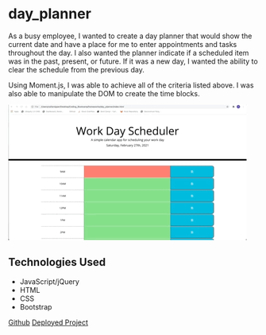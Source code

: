 # day_planner

As a busy employee, I wanted to create a day planner that would show the current date and have a place for me to enter appointments and tasks throughout the day. I also wanted the planner indicate if a scheduled item was in the past, present, or future. If it was a new day, I wanted the ability to clear the schedule from the previous day.

Using Moment.js, I was able to achieve all of the criteria listed above. I was also able to manipulate the DOM to create the time blocks.

![gif of planner](/assets/planner.gif)

## Technologies Used
* JavaScript/jQuery
* HTML
* CSS
* Bootstrap

<a href="https://github.com/calliebn/day_planner">Github</a>
<a href="https://calliebn.github.io/day_planner/">Deployed Project</a>